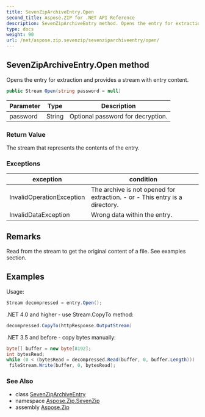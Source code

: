 ```yaml
---
title: SevenZipArchiveEntry.Open
second_title: Aspose.ZIP for .NET API Reference
description: SevenZipArchiveEntry method. Opens the entry for extraction and provides a stream with entry content
type: docs
weight: 90
url: /net/aspose.zip.sevenzip/sevenziparchiveentry/open/
---
```

## SevenZipArchiveEntry.Open method

Opens the entry for extraction and provides a stream with entry content.

```csharp
public Stream Open(string password = null)
```

| Parameter | Type | Description |
| --- | --- | --- |
| password | String | Optional password for decryption. |

### Return Value

The stream that represents the contents of the entry.

### Exceptions

| exception | condition |
| --- | --- |
| InvalidOperationException | The archive is not opened for extraction. - or - This entry is a directory. |
| InvalidDataException | Wrong data within the entry. |

## Remarks

Read from the stream to get the original content of a file. See examples section.

## Examples

Usage:

```csharp
Stream decompressed = entry.Open();
```

.NET 4.0 and higher - use Stream.CopyTo method:

```csharp
decompressed.CopyTo(httpResponse.OutputStream)
```

.NET 3.5 and before - copy bytes manually:

```csharp
byte[] buffer = new byte[8192];
int bytesRead;
while (0 < (bytesRead = decompressed.Read(buffer, 0, buffer.Length)))
 fileStream.Write(buffer, 0, bytesRead);
```

### See Also

* class [SevenZipArchiveEntry](../)
* namespace [Aspose.Zip.SevenZip](../../sevenziparchiveentry/)
* assembly [Aspose.Zip](../../../)


